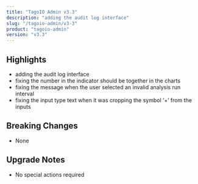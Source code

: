```yaml
---
title: "TagoIO Admin v3.3"
description: "adding the audit log interface"
slug: "/tagoio-admin/v3-3"
product: "tagoio-admin"
version: "v3.3"
---
```


## Highlights

- adding the audit log interface
- fixing the number in the indicator should be together in the charts
- fixing the message when the user selected an invalid analysis run interval
- fixing the input type text when it was cropping the symbol ‘+’ from the inputs

## Breaking Changes

- None

## Upgrade Notes

- No special actions required
